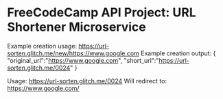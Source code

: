 FreeCodeCamp API Project: URL Shortener Microservice
=========================

Example creation usage:
https://url-sorten.glitch.me/new/https://www.google.com
Example creation output:
{ "original_url":"https://www.google.com", "short_url":"https://url-sorten.glitch.me/0024" }

Usage:
https://url-sorten.glitch.me/0024
Will redirect to:
https://www.google.com/
